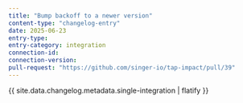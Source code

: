 ```yaml
---
title: "Bump backoff to a newer version"
content-type: "changelog-entry"
date: 2025-06-23
entry-type: 
entry-category: integration
connection-id: 
connection-version: 
pull-request: "https://github.com/singer-io/tap-impact/pull/39"
---
```

{{ site.data.changelog.metadata.single-integration | flatify }}